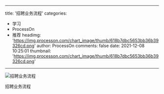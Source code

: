 
---
title: '招聘业务流程'
categories: 
 - 学习
 - ProcessOn
 - 推荐
headimg: 'https://img.processon.com/chart_image/thumb/618b7dbc5653bb36b39326cd.png'
author: ProcessOn
comments: false
date: 2021-12-08 10:25:01
thumbnail: 'https://img.processon.com/chart_image/thumb/618b7dbc5653bb36b39326cd.png'
---

<div>   
<img class="thumb" alt="招聘业务流程" src="https://img.processon.com/chart_image/thumb/618b7dbc5653bb36b39326cd.png" referrerpolicy="no-referrer">
<p>招聘业务流程</p>  
</div>
            